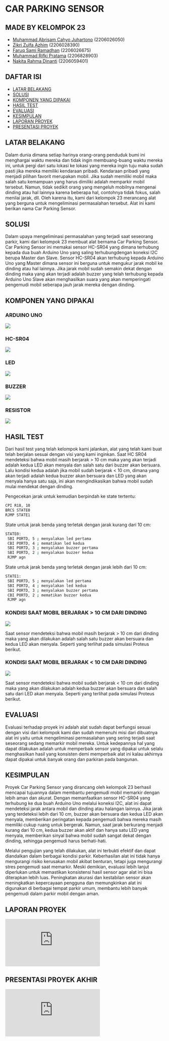 # CAR PARKING SENSOR

## MADE BY KELOMPOK 23
- [Muhammad Abrisam Cahyo Juhartono](https://github.com/AbrisamYuhartono) (2206026050)
- [Zikri Zulfa Azhim](https://github.com/verszz) (2206028390)
- [Faruq Sami Ramadhan](https://github.com/Faruqsamr) (2206026675)
- [Muhammad Rifki Pratama](https://github.com/MRifkiPratama) (2206828903)
- [Nakita Rahma Dinanti](https://github.com/nakita1203) (2206059401)

## DAFTAR ISI
- [LATAR BELAKANG](#latar-belakang)
- [SOLUSI](#solusi)
- [KOMPONEN YANG DIPAKAI](#komponen-yang-dipakai)
- [HASIL TEST](#hasil-test)
- [EVALUASI](#evaluasi)
- [KESIMPULAN](#kesimpulan)
- [LAPORAN PROYEK](#kesimpulan)
- [PRESENTASI PROYEK](#kesimpulan)



## LATAR BELAKANG
Dalam dunia dimana setiap harinya orang-orang penduduk bumi ini menghargai waktu mereka dan tidak ingin membuang-buang waktu mereka ini, untuk pergi dari satu lokasi ke lokasi yang mereka ingin tuju maka sudah pasti jika mereka memiliki kendaraan pribadi. Kendaraan pribadi yang menjadi pilihan favorit merupakan mobil. Jika sudah memiliki mobil maka salah satu kemampuan yang harus dimiliki adalah memparkir mobil tersebut. Namun, tidak sedikit orang yang mengeluh mobilnya mengenai dinding atau hal lainnya karena beberapa hal, contohnya tidak fokus, salah menilai jarak, dll. Oleh karena itu, kami dari kelompok 23 merancang alat yang berguna untuk mengeliminasi permasalahan tersebut. Alat ini kami berikan nama Car Parking Sensor.

## SOLUSI
Dalam upaya mengeliminasi permasalahan yang terjadi saat seseorang parkir, kami dari kelompok 23 membuat alat bernama Car Parking Sensor. Car Parking Sensor ini memakai sensor HC-SR04 yang dimana terhubung kepada dua buah Arduino Uno yang saling terhubungdengan koneksi I2C berupa Master dan Slave. Sensor HC-SR04 akan terhubung kepada Arduino Uno yang Master dimana sensor ini berguna untuk mengukur jarak mobil ke dinding atau hal lainnya. Jika jarak mobil sudah semakin dekat dengan dinding maka yang akan terjadi adalah buzzer yang telah terhubung kepada Arduino Uno Slave akan menghasilkan suara yang akan memperingati pengemudi mobil seberapa jauh jarak mereka dengan dinding.

## KOMPONEN YANG DIPAKAI

### ARDUINO UNO
![](https://github.com/AbrisamYuhartono/Car-Parking-Sensor_SSF_Kelompok-23/blob/main/IMAGE/ARDUINO%20UNO.jpg)

### HC-SR04
![](https://github.com/AbrisamYuhartono/Car-Parking-Sensor_SSF_Kelompok-23/blob/main/IMAGE/HC-SR04.jpg)

### LED
![](https://github.com/AbrisamYuhartono/Car-Parking-Sensor_SSF_Kelompok-23/blob/main/IMAGE/LED.jpg)

### BUZZER
![](https://github.com/AbrisamYuhartono/Car-Parking-Sensor_SSF_Kelompok-23/blob/main/IMAGE/BUZZER.jpg)

### RESISTOR
![](https://github.com/AbrisamYuhartono/Car-Parking-Sensor_SSF_Kelompok-23/blob/main/IMAGE/RESISTOR.jpeg)

## HASIL TEST
Dari hasil test yang telah kelompok kami jalankan, alat yang telah kami buat telah berjalan sesuai dengan visi yang kami inginkan. Saat HC SR04 mendeteksi bahwa mobil masih berjarak > 10 cm maka yang akan terjadi adalah kedua LED akan menyala dan salah satu dari buzzer akan bersuara. Lalu kondisi kedua adalah jika mobil sudah berjarak < 10 cm, dimana yang akan terjadi adalah kedua buzzer akan bersuara dan LED yang akan menyala hanya satu saja, ini akan mengindikasikan bahwa mobil sudah mulai mendekat dengan dinding.

Pengecekan jarak untuk kemudian berpindah ke state tertentu:

 ```bash
CPI R18, 10
BRCS STATE0
RJMP STATE1
```

State untuk jarak benda yang terletak dengan jarak kurang dari 10 cm:

 ```bash
STATE0:
  SBI PORTD, 5 ; menyalakan led pertama
  CBI PORTD, 4 ; mematikan led kedua
  SBI PORTD, 3 ; menyalakan buzzer pertama
  SBI PORTD, 2 ; menyalakan buzzer kedua
  RJMP agn
```

State untuk jarak benda yang terletak dengan jarak lebih dari 10 cm:

 ```bash
STATE1:
  SBI PORTD, 5 ; menyalakan led pertama
  SBI PORTD, 4 ; menyalakan led kedua
  SBI PORTD, 3 ; menyalakan buzzer pertama
  CBI PORTD, 2 ; mematikan buzzer kedua
  RJMP agn
```


### KONDISI SAAT MOBIL BERJARAK > 10 CM DARI DINDING
![](https://github.com/AbrisamYuhartono/Car-Parking-Sensor_SSF_Kelompok-23/blob/main/IMAGE/MOBIL%20BERJARAK%20LEBIH%20DARI%2020%20CM%20DARI%20DINDING.png)

Saat sensor mendeteksi bahwa mobil masih berjarak > 10 cm dari dinding maka yang akan dilakukan adalah salah satu buzzer akan bersuara dan kedua LED akan menyala. Seperti yang terlihat pada simulasi Proteus berikut.


### KONDISI SAAT MOBIL BERJARAK < 10 CM DARI DINDING
![](https://github.com/AbrisamYuhartono/Car-Parking-Sensor_SSF_Kelompok-23/blob/main/IMAGE/MOBIL%20BERJARAK%20KURANG%20DARI%2030%20CM%20DARI%20DINDING.png)

Saat sensor mendeteksi bahwa mobil sudah berjarak < 10 cm dari dinding maka yang akan dilakukan adalah kedua buzzer akan bersuara dan salah satu dari LED akan menyala. Seperti yang terlihat pada simulasi Proteus berikut.


## EVALUASI
Evaluasi terhadap proyek ini adalah alat sudah dapat berfungsi sesuai dengan visi dari kelompok kami dan sudah memenuhi misi dari dibuatnya alat ini yaitu untuk mengeliminasi permasalahan yang sering terjadi saat seseorang sedang memarkir mobil mereka. Untuk kedepannya hal yang dapat dilakukan adalah untuk memperbaik sensor yang dipakai untuk selalu menghasilkan hasil yang konsisten demi memperbaik alat ini kalau akhirnya dapat dipakai untuk banyak orang dan parkiran pada bangunan.

## KESIMPULAN
Proyek Car Parking Sensor yang dirancang oleh kelompok 23 berhasil mencapai tujuannya dalam membantu pengemudi mobil memarkir dengan lebih aman dan akurat. Dengan memanfaatkan sensor HC-SR04 yang terhubung ke dua buah Arduino Uno melalui koneksi I2C, alat ini dapat mendeteksi jarak antara mobil dan dinding atau halangan lainnya. Jika jarak yang terdeteksi lebih dari 10 cm, buzzer akan bersuara dan kedua LED akan menyala, memberikan peringatan kepada pengemudi bahwa mereka masih memiliki cukup ruang untuk bergerak. Namun, saat jarak berkurang menjadi kurang dari 10 cm, kedua buzzer akan aktif dan hanya satu LED yang menyala, memberikan sinyal bahwa mobil sudah sangat dekat dengan dinding, sehingga pengemudi harus berhati-hati.

Melalui pengujian yang telah dilakukan, alat ini terbukti efektif dan dapat diandalkan dalam berbagai kondisi parkir. Keberhasilan alat ini tidak hanya mengurangi risiko kerusakan mobil akibat benturan, tetapi juga mengurangi stres pengemudi saat memarkir. Meski demikian, evaluasi lebih lanjut diperlukan untuk memastikan konsistensi hasil sensor agar alat ini bisa diterapkan lebih luas. Peningkatan akurasi dan kestabilan sensor akan meningkatkan kepercayaan pengguna dan memungkinkan alat ini digunakan di berbagai tempat parkir umum, membantu lebih banyak pengemudi dalam parkir mobil dengan aman.


## LAPORAN PROYEK
![](https://github.com/AbrisamYuhartono/Car-Parking-Sensor_SSF_Kelompok-23/blob/main/Laporan%20Finpro%20SSF%20Kelompok%2023.docx.pdf)


## PRESENTASI PROYEK AKHIR
![](https://github.com/AbrisamYuhartono/Car-Parking-Sensor_SSF_Kelompok-23/blob/main/PPT%20SSF%20Kel%2023.pdf)
